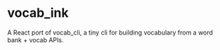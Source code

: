 # vocab_ink
 A React port of vocab_cli, a tiny cli for building vocabulary from a word bank + vocab APIs.
